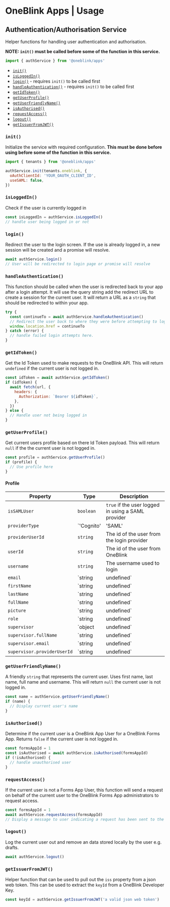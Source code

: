 # OneBlink Apps | Usage

## Authentication/Authorisation Service

Helper functions for handling user authentication and authorisation.

**NOTE: `init()` must be called before some of the function in this service.**

```js
import { authService } from '@oneblink/apps'
```

- [`init()`](#init)
- [`isLoggedIn()`](#isloggedin)
- [`login()`](#login) - requires `init()` to be called first
- [`handleAuthentication()`](#handleauthentication) - requires `init()` to be called first
- [`getIdToken()`](#getidtoken)
- [`getUserProfile()`](#getuserprofile)
- [`getUserFriendlyName()`](#getuserfriendlyname)
- [`isAuthorised()`](#isauthorised)
- [`requestAccess()`](#requestaccess)
- [`logout()`](#logout)
- [`getIssuerFromJWT()`](#getIssuerFromJWT)

### `init()`

Initialize the service with required configuration. **This must be done before using before some of the function in this service.**

```js
import { tenants } from '@oneblink/apps'

authService.init(tenants.oneblink, {
  oAuthClientId: 'YOUR_OAUTH_CLIENT_ID',
  useSAML: false,
})
```

### `isLoggedIn()`

Check if the user is currently logged in

```js
const isLoggedIn = authService.isLoggedIn()
// handle user being logged in or not
```

### `login()`

Redirect the user to the login screen. If the use is already logged in, a new session will be created and a promise will resolve.

```js
await authService.login()
// User will be redirected to login page or promise will resolve
```

### `handleAuthentication()`

This function should be called when the user is redirected back to your app after a login attempt. It will use the query string add the redirect URL to create a session for the current user. It will return a URL as a `string` that should be redirected to within your app.

```js
try {
  const continueTo = await authService.handleAuthentication()
  // Redirect the user back to where they were before attempting to login
  window.location.href = continueTo
} catch (error) {
  // handle failed login attempts here.
}
```

### `getIdToken()`

Get the Id Token used to make requests to the OneBlink API. This will return `undefined` if the current user is not logged in.

```js
const idToken = await authService.getIdToken()
if (idToken) {
  await fetch(url, {
    headers: {
      Authorization: `Bearer ${idToken}`,
    },
  })
} else {
  // Handle user not being logged in
}
```

### `getUserProfile()`

Get current users profile based on there Id Token payload. This will return `null` if the the current user is not logged in.

```js
const profile = authService.getUserProfile()
if (profile) {
  // Use profile here
}
```

#### Profile

| Property                    | Type                            | Description                                                 |
| --------------------------- | ------------------------------- | ----------------------------------------------------------- |
| `isSAMLUser`                | `boolean`                       | `true` if the user logged in using a SAML provider          |
| `providerType`              | `'Cognito' | 'SAML' | 'Google'` | Which provider was used to login                            |
| `providerUserId`            | `string`                        | The id of the user from the login provider                  |
| `userId`                    | `string`                        | The id of the user from OneBlink                            |
| `username`                  | `string`                        | The username used to login                                  |
| `email`                     | `string | undefined`            | The user's email address                                    |
| `firstName`                 | `string | undefined`            | The user's first name                                       |
| `lastName`                  | `string | undefined`            | The user's last name                                        |
| `fullName`                  | `string | undefined`            | The user's full name                                        |
| `picture`                   | `string | undefined`            | A URL to a picture of the user                              |
| `role`                      | `string | undefined`            | The user's role from a SAML configuration                   |
| `supervisor`                | `object | undefined`            | The user's supervisor information from a SAML configuration |
| `supervisor.fullName`       | `string | undefined`            | The user's supervisor's full name                           |
| `supervisor.email`          | `string | undefined`            | The user's supervisor's full email address                  |
| `supervisor.providerUserId` | `string | undefined`            | The user's supervisor's user id from the login provider     |

### `getUserFriendlyName()`

A friendly `string` that represents the current user. Uses first name, last name, full name and username. This will return `null` the current user is not logged in.

```js
const name = authService.getUserFriendlyName()
if (name) {
  // Display current user's name
}
```

### `isAuthorised()`

Determine if the current user is a OneBlink App User for a OneBlink Forms App. Returns `false` if the current user is not logged in.

```js
const formsAppId = 1
const isAuthorised = await authService.isAuthorised(formsAppId)
if (!isAuthorised) {
  // handle unauthorised user
}
```

### `requestAccess()`

If the current user is not a Forms App User, this function will send a request on behalf of the current user to the OneBlink Forms App administrators to request access.

```js
const formsAppId = 1
await authService.requestAccess(formsAppId)
// Display a message to user indicating a request has been sent to the application administrators
```

### `logout()`

Log the current user out and remove an data stored locally by the user e.g. drafts.

```js
await authService.logout()
```

### `getIssuerFromJWT()`

Helper function that can be used to pull out the `iss` property from a json web token. This can be used to extract the `keyId` from a OneBlink Developer Key.

```js
const keyId = authService.getIssuerFromJWT('a valid json web token')
```
